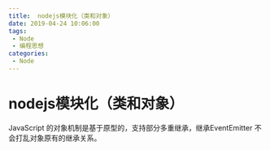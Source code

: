 ```yaml
---
title:  nodejs模块化（类和对象）
date: 2019-04-24 10:06:00
tags: 
 - Node
 - 编程思想
categories: 
 - Node
---
```

# nodejs模块化（类和对象）

JavaScript 的对象机制是基于原型的，支持部分多重继承，继承EventEmitter 不会打乱对象原有的继承关系。